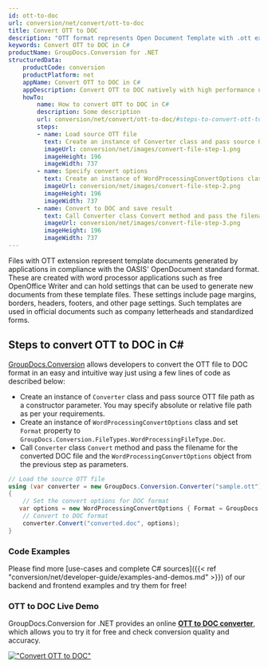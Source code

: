 ```yaml
---
id: ott-to-doc
url: conversion/net/convert/ott-to-doc
title: Convert OTT to DOC
description: "OTT format represents Open Document Template with .ott extension. Learn how to convert OTT to DOC file programmatically in C# language using GroupDocs.Conversion for .NET library."
keywords: Convert OTT to DOC in C#
productName: GroupDocs.Conversion for .NET
structuredData:
    productCode: conversion
    productPlatform: net
    appName: Convert OTT to DOC in C#
    appDescription: Convert OTT to DOC natively with high performance using C# language and server side GroupDocs.Conversion for .NET APIs, without the use of any software like Microsoft or Open Office.
    howTo:
        name: How to convert OTT to DOC in C# 
        description: Some description
        url: conversion/net/convert/ott-to-doc/#steps-to-convert-ott-to-doc-in-c
        steps:
        - name: Load source OTT file 
          text: Create an instance of Converter class and pass source OTT file path as a constructor parameter. You may specify absolute or relative file path as per your requirements. 
          imageUrl: conversion/net/images/convert-file-step-1.png
          imageHeight: 196
          imageWidth: 737
        - name: Specify convert options 
          text: Create an instance of WordProcessingConvertOptions class.
          imageUrl: conversion/net/images/convert-file-step-2.png
          imageHeight: 196
          imageWidth: 737
        - name: Convert to DOC and save result 
          text: Call Converter class Convert method and pass the filename for the converted HTML file and the WordProcessingConvertOptions object from the previous step as parameters.
          imageUrl: conversion/net/images/convert-file-step-3.png
          imageHeight: 196
          imageWidth: 737
---
```


Files with OTT extension represent template documents generated by applications in compliance with the OASIS' OpenDocument standard format. These are created with word processor applications such as free OpenOffice Writer and can hold settings that can be used to generate new documents from these template files. These settings include page margins, borders, headers, footers, and other page settings. Such templates are used in official documents such as company letterheads and standardized forms.

## Steps to convert OTT to DOC in C#

[GroupDocs.Conversion](https://products.groupdocs.com/conversion/net) allows developers to convert the OTT file to DOC format in an easy and intuitive way just using a few lines of code as described below:

* Create an instance of `Converter` class and pass source OTT file path as a constructor parameter. You may specify absolute or relative file path as per your requirements. 
* Create an instance of `WordProcessingConvertOptions` class and set `Format` property to `GroupDocs.Conversion.FileTypes.WordProcessingFileType.Doc`.
* Call `Converter` class `Convert` method and pass the filename for the converted DOC file and the `WordProcessingConvertOptions` object from the previous step as parameters.

```csharp
// Load the source OTT file
using (var converter = new GroupDocs.Conversion.Converter("sample.ott"))
{
    // Set the convert options for DOC format
   var options = new WordProcessingConvertOptions { Format = GroupDocs.Conversion.FileTypes.WordProcessingFileType.Doc };
    // Convert to DOC format
    converter.Convert("converted.doc", options);
}
```

### Code Examples

Please find more [use-cases and complete C# sources]({{< ref "conversion/net/developer-guide/examples-and-demos.md" >}}) of our backend and frontend examples and try them for free!

### OTT to DOC Live Demo

GroupDocs.Conversion for .NET provides an online [**OTT to DOC converter**](https://products.groupdocs.app/conversion/ott-to-doc), which allows you to try it for free and check conversion quality and accuracy.

[!["Convert OTT to DOC"](conversion/net/images/convert-to-doc/convert-ott-to-doc.png)](https://products.groupdocs.app/conversion/ott-to-doc)